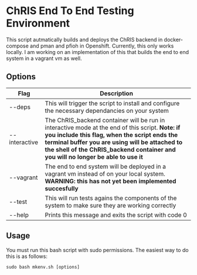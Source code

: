 # ChRIS End To End Testing Environment
This script autmatically builds and deploys the ChRIS backend in docker-compose and pman and pfioh in Openshift. Currently,
this only works locally. I am working on an implementation of this that builds the end to end system in a vagrant vm as well.

## Options
Flag | Description
----------------- | -----------------
--deps | This will trigger the script to install and configure the necessary dependancies on your system
--interactive | The ChRIS_backend container will be run in interactive mode at the end of this script. **Note: if you include this flag, when the script ends the terminal buffer you are using will be attached to the shell of the ChRIS_backend container and you will no longer be able to use it**
--vagrant | The end to end system will be deployed in a vagrant vm instead of on your local system. **WARNING: this has not yet been implemented succesfully**
--test | This will run tests agains the components of the system to make sure they are working correctly
--help | Prints this message and exits the script with code 0

## Usage
You must run this bash script with sudo permissions. The easiest way to do this is as follows:

```shell
sudo bash mkenv.sh [options]
```
    
